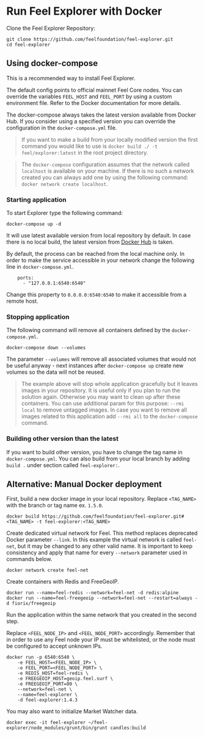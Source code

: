 
# Run Feel Explorer with Docker

Clone the Feel Explorer Repository:

```
git clone https://github.com/feelfoundation/feel-explorer.git
cd feel-explorer
```

## Using docker-compose

This is a recommended way to install Feel Explorer.

The default config points to official mainnet Feel Core nodes. You can override the variables `FEEL_HOST` and `FEEL_PORT` by using a custom environment file. Refer to the Docker documentation for more details.

The docker-compose always takes the latest version available from Docker Hub. If you consider using a specified version you can override the configuration in the `docker-compose.yml` file.

> If you want to make a build from your locally modified version the first command you would like to use is `docker build ./ -t feel/explorer:latest` in the root project directory.

> The `docker-compose` configuration assumes that the network called `localhost` is available on your machine. If there is no such a network created you can always add one by using the following command: `docker network create localhost`.

### Starting application

To start Explorer type the following command:

```
docker-compose up -d
```

It will use latest available version from local repository by default. In case there is no local build, the latest version from [Docker Hub](https://hub.docker.com/) is taken.

By default, the process can be reached from the local machine only. In order to make the service accessible in your network change the following line in `docker-compose.yml`.

```
    ports:
      - "127.0.0.1:6540:6540" 
```

Change this property to `0.0.0.0:6540:6540` to make it accessible from a remote host.

### Stopping application

The following command will remove all containers defined by the `docker-compose.yml`.

```
docker-compose down --volumes
```

The parameter `--volumes` will remove all associated volumes that would not be useful anyway - next instances after `docker-compose up` create new volumes so the data will not be reused.

> The example above will stop whole application gracefully but it leaves images in your repository. It is useful only if you plan to run the solution again. Otherwise you may want to clean up after these containers. You can use additional param for this purpose: `--rmi local` to remove untagged images. In case you want to remove all images related to this application add `--rmi all` to the `docker-compose` command.

### Building other version than the latest

If you want to build other version, you have to change the tag name in `docker-compose.yml`. You can also build from your local branch by adding `build .` under section called `feel-explorer:`.

## Alternative: Manual Docker deployment

First, build a new docker image in your local repository.
Replace `<TAG_NAME>` with the branch or tag name ex. `1.5.0`.

```
docker build https://github.com/feelfoundation/feel-explorer.git#<TAG_NAME> -t feel-explorer:<TAG_NAME>
```

Create dedicated virtual network for Feel. This method replaces deprecated Docker parameter `--link`. In this example the virtual network is called `feel-net`, but it may be changed to any other valid name. It is important to keep consistency and apply that name for every `--network` parameter used in commands below.

```
docker network create feel-net
```

Create containers with Redis and FreeGeoIP.
```
docker run --name=feel-redis --network=feel-net -d redis:alpine
docker run --name=feel-freegeoip --network=feel-net --restart=always -d fiorix/freegeoip
```
Run the application within the same network that you created in the second step.

Replace `<FEEL_NODE_IP>` and `<FEEL_NODE_PORT>` accordingly.
Remember that in order to use any Feel node your IP must be whitelisted, or the node must be configured to accept unknown IPs.

```
docker run -p 6540:6540 \
	-e FEEL_HOST=<FEEL_NODE_IP> \
	-e FEEL_PORT=<FEEL_NODE_PORT> \
	-e REDIS_HOST=feel-redis \
	-e FREEGEOIP_HOST=geoip.feel.surf \
	-e FREEGEOIP_PORT=80 \
	--network=feel-net \
	--name=feel-explorer \
	-d feel-explorer:1.4.3
```

You may also want to initialize Market Watcher data.

```
docker exec -it feel-explorer ~/feel-explorer/node_modules/grunt/bin/grunt candles:build
```
